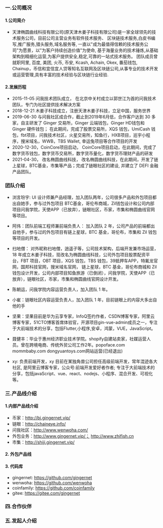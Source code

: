 ### 一.公司概况

#### 1.公司简介
- 天津椭圆曲线科技有限公司(原天津木姜子科技有限公司)是一家全球领先的技术服务公司，目前公司主营业务有软件技术服务、 区块链技术服务,白皮书编写,推广服务,猎头服务,域名服务等, 一直以"成为最值得信赖的技术服务公司"为愿景，以"为客户持续创造价值"为使命, 基于海量业务的技术锤炼,从基础架构到精细化运营,为客户提供安全,稳定,可靠的一站式技术服务。 团队成员曾就职阿里, 百度, 美团, 火币, 币安, Kcash, Achain, Okex, 番茄钱包, Chainup，币信和宜信宜人贷等知名互联网及区块链公司,从事专业的技术开发或运营管理,具有丰富的技术经验与区块链行业经验.


#### 2.发展历程
- 2015-11-05 问我技术团队成立， 在北京中关村成立以郭世江为首的问我技术团队，专门为社区提供技术解决方案
- 2018-12-21 木姜子科技成立，注册天津木姜子科技，立足中国，服务世界
- 2019-06-30 与问我社区成合作，截止到2019年6月低，合作客户达到 30 多家，自主研发了 Ginger 交易所，Ginger 云端钱包，Ginger HD钱包和 Ginger 硬件钱包； 在此期间，完成了股票交易所，XQS 钱包，UmiCash 钱包，fbt项目，问我技术社区，火星交易所，知鱼行，HXB项目，巡宇小程序，搜米域名，WWB，TBS Wallet, 幸运兔项目等合作项目的开发
- 2020-12-30，CoinCore项目启动， CoinCore项目启动，在此期间，完成了数字货币钱包，数字货币交易所，数字货币量化，数字货币理财产品的研发
- 2021-04-30， 改名椭圆曲线科技， 改名椭圆曲线科技，在此期间，开发了链上星球，BTC基金，市集等产品；完成了链眼社区的建设, 并建立了 DEFI 金融产品团队。

### 团队介绍

- 浏言玢宇: UI 设计师兼产品经理，加入团队两年，公司很多产品和外包项目都出自她手，参与过外包项目 BTC基金，哥伦布商城，Zil钱包设计和公司内部项目问我学院，天使APP（已放弃），链眼社区，币家，市集和椭圆曲线官网等项目。

- 阿伟：团队前端工程师兼前端负责人： 加入团队 2 年，公司产品的前端都出自他手，参与过的外包项目有链上星球，BTC 基金，哥伦布，市集和 Zil 钱包等项目的开发。

- 扫地僧： 对外昵称扫地僧，逍遥子等，公司技术架构，后端开发兼市场运营，18 年成立木姜子科技，现改名为椭圆曲线科技，公司外包项目股票配资平台，FBT 项目，OBT 项目，XQS 钱包，TBS 钱包，39抵押车APP，特氟龙官网，国邦科技官网，搜米域名官网， 链上星球，BTC 基金，哥伦布商城和 Zil 钱包设计开发，公司内部项目知鱼旅游（已倒闭），问我学院，天使APP（已放弃），链眼社区，币家，市集和椭圆曲线官网设计开发。

- 陈朝运，问我学院内容运营负责人，加入团队 1 年。

- 小崔：链眼社区内容运营负责人，加入团队 1 年，目前链眼上的内容大多出自他的手

- 坚果：坚果目前是华为云享专家，InfoQ签约作者，CSDN博客专家，阿里云博客专家，51CTO博客首席体验官，开源项目gin-vue-admin成员之一，专注于大前端技术的分享，包括Flutter,小程序,安卓，鸿蒙，VUE，JavaScript。

- 聂健丰：毕业于惠州经济职业技术学院。shopify自建站卖家，社媒运营人员。曾在跨境电商、传统外贸公司工作2年。popoface.com mommbaby.com  dongyuantoys.com网站运营(已经退出)

- xy: 负责前端开发，xy 目前在某独角兽公司担任高级前端开发，常年混迹各大社区,  是阿里云博客专家，公众号:前端开发爱好者作者; 专注于大前端技术的分享，包括javaScript、vue、react、nodejs、小程序、混合开发、可视化等。


### 三.产品线介绍

#### 1.内部产品线介绍

- 币家：http://bj.gingernet.vip/
- 链眼：http://chaineye.info/
- 问我社区：http://www.wenwoha.com/
- 外包业务：http://www.gingernet.vip/； http://www.zhifish.cn 
- 市集：http://shiji.gingernet.vip/

#### 2. 外包产品线

#### 3. 代码库

- gingernet: https://github.com/gingernet
- wenwoha: https://github.com/wenwoha
- coinfamily: https://github.com/coinfamily
- gitee: https://gitee.com/gingernet


### 四.合作伙伴




### 五.发起人介绍
